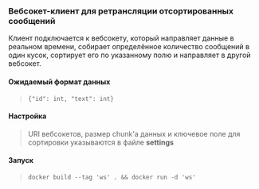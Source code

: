 ### Вебсокет-клиент для ретрансляции отсортированных сообщений

Клиент подключается к вебсокету, который направляет данные в реальном времени, собирает 
определённое количество сообщений в один кусок, сортирует его по указанному полю и направляет
в другой вебсокет.

#### Ожидаемый формат данных
>```{"id": int, "text": int}```

#### Настройка
>URI вебсокетов, размер chunk'а данных и ключевое поле для сортировки указываются в файле **settings**

#### Запуск
>```docker build --tag 'ws' . && docker run -d 'ws'```
